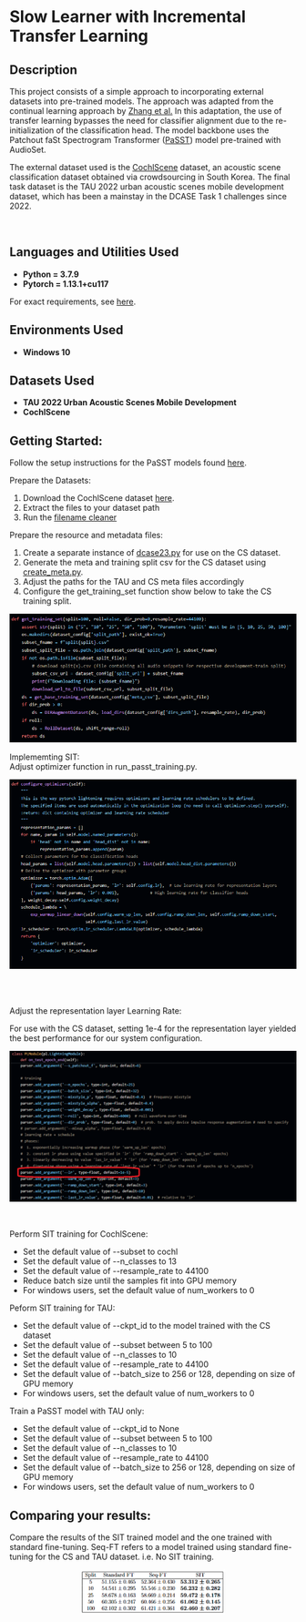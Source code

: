 <h1>Slow Learner with Incremental Transfer Learning</h1>

<h2>Description</h2>


This project consists of a simple approach to incorporating external datasets into pre-trained models. The approach was adapted from the continual learning approach by [Zhang et al.](https://arxiv.org/abs/2303.05118) In this adaptation, the use of transfer learning bypasses the need for classifier alignment due to the re-initialization of the classification head. The model backbone uses the Patchout faSt Spectrogram Transformer ([PaSST](https://arxiv.org/abs/2110.05069)) model pre-trained with AudioSet.
<br/>

The external dataset used is the [CochlScene](https://arxiv.org/abs/2211.02289) dataset, an acoustic scene classification dataset obtained via crowdsourcing in South Korea. The final task dataset is the TAU 2022 urban acoustic scenes mobile development dataset, which has been a mainstay in the DCASE Task 1 challenges since 2022.


<br />


<h2>Languages and Utilities Used</h2>

- <b>Python = 3.7.9 </b> 
- <b>Pytorch = 1.13.1+cu117 </b>

For exact requirements, see [here](https://github.com/fschmid56/cpjku_dcase23).

<h2>Environments Used </h2>

- <b>Windows 10</b>

<h2>Datasets Used</h2>

- <b>TAU 2022 Urban Acoustic Scenes Mobile Development</b> 
- <b>CochlScene</b>

<h2>Getting Started:</h2>


Follow the setup instructions for the PaSST models found [here](https://github.com/fschmid56/cpjku_dcase23).

Prepare the Datasets: <br/>

1. Download the CochlScene dataset [here](https://github.com/cochlearai/cochlscene).
2. Extract the files to your dataset path
3. Run the [filename cleaner](utils/rename_csfiles.py)

Prepare the resource and metadata files: <br/>

1. Create a separate instance of [dcase23.py](datasets/dcase23.py) for use on the CS dataset.
2. Generate the meta and training split csv for the CS dataset using [create_meta.py](utils/create_meta.py).
3. Adjust the paths for the TAU and CS meta files accordingly
4. Configure the get_training_set function show below to take the CS training split.

![Adjust training set retrieval function in run_passt_training.py.](https://github.com/seanyeo300/Slow-Learner-with-Incremental-Transfer-Learning/blob/main/images/configure_training_set.png)

Implememting SIT: <br/>
Adjust optimizer function in run_passt_training.py.<br />

![Adjust optimizer function in run_passt_training.py.](https://github.com/seanyeo300/Slow-Learner-with-Incremental-Transfer-Learning/blob/main/images/configure_optimizer.png)

<br />
<br />

Adjust the representation layer Learning Rate:  <br/>

For use with the CS dataset, setting 1e-4 for the representation layer yielded the best performance for our system configuration.

![Adjust learning rate arguments in run_passt_training.py.](https://github.com/seanyeo300/Slow-Learner-with-Incremental-Transfer-Learning/blob/main/images/configure_learning_rate.png)

<br />

Perform SIT training for CochlScene:  <br/>

- Set the default value of --subset to cochl
- Set the default value of --n_classes to 13
- Set the default value of --resample_rate to 44100
- Reduce batch size until the samples fit into GPU memory
- For windows users, set the default value of num_workers to 0

Peform SIT training for TAU:  <br/>

- Set the default value of --ckpt_id to the model trained with the CS dataset
- Set the default value of --subset between 5 to 100
- Set the default value of --n_classes to 10
- Set the default value of --resample_rate to 44100
- Set the default value of --batch_size to 256 or 128, depending on size of GPU memory
- For windows users, set the default value of num_workers to 0

Train a PaSST model with TAU only:  <br/>

- Set the default value of --ckpt_id to None
- Set the default value of --subset between 5 to 100
- Set the default value of --n_classes to 10
- Set the default value of --resample_rate to 44100
- Set the default value of --batch_size to 256 or 128, depending on size of GPU memory
- For windows users, set the default value of num_workers to 0

<h2>Comparing your results:</h2>

Compare the results of the SIT trained model and the one trained with standard fine-tuning. Seq-FT refers to a model trained using standard fine-tuning for the CS and TAU dataset. i.e. No SIT training.

<p align="center">
 <img src="https://github.com/seanyeo300/Slow-Learner-with-Incremental-Transfer-Learning/blob/main/images/result_comparison.png" height="50%" width="50%" alt="Table of Results"/>

<!--
 ```diff
- text in red
+ text in green
! text in orange
# text in gray
@@ text in purple (and bold)@@
```
--!>
